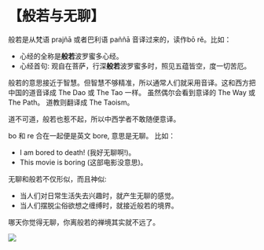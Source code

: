 # 【般若与无聊】

般若是从梵语 prajñā 或者巴利语 paññā 音译过来的，读作bō rě。比如：
- 心经的全称是**般若**波罗蜜多心经。
- 心经首句: 观自在菩萨，行深**般若**波罗蜜多时，照见五蕴皆空，度一切苦厄。

般若的意思接近于智慧。但智慧不够精准，所以通常人们就采用音译。这和西方把中国的道音译成 The Dao 或  The Tao 一样。
虽然偶尔会看到意译的 The Way 或 The Path。 道教则翻译成 The Taoism。

道不可道，般若也惹不起，所以中西学者不敢随便意译。

bo 和 re 合在一起便是英文 bore, 意思是无聊。 比如：
- I am bored to death! (我好无聊啊!)。
- This movie is boring (这部电影没意思)。

无聊和般若不仅形似，而且神似:
- 当人们对日常生活失去兴趣时，就产生无聊的感觉。
- 当人们摆脱尘俗欲想之缠缚时，就接近般若的境界。

哪天你觉得无聊，你离般若的禅境其实就不远了。

![](25.png)
